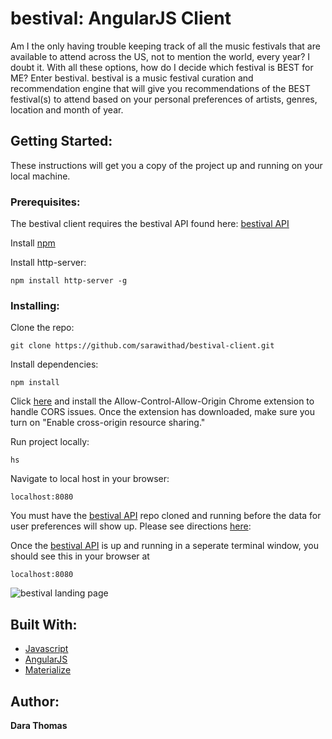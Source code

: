 # bestival: AngularJS Client

Am I the only having trouble keeping track of all the music festivals that are available to attend across the US, not to mention the world, every year? I doubt it. With all these options, how do I decide which festival is BEST for ME? Enter bestival. bestival is a music festival curation and recommendation engine that will give you recommendations of the BEST festival(s) to attend based on your personal preferences of artists, genres, location and month of year.

## Getting Started:

These instructions will get you a copy of the project up and running on your local machine.

### Prerequisites:

The bestival client requires the bestival API found here: [bestival API](https://github.com/sarawithad/bestival-API)

Install [npm](https://www.npmjs.com/get-npm?utm_source=house&utm_medium=homepage&utm_campaign=free%20orgs&utm_term=Install%20npm)

Install http-server:

```
npm install http-server -g
```

### Installing:

Clone the repo:

```
git clone https://github.com/sarawithad/bestival-client.git
```

Install dependencies:

```
npm install
```

Click [here](https://chrome.google.com/webstore/detail/allow-control-allow-origi/nlfbmbojpeacfghkpbjhddihlkkiljbi?hl=en) and install the Allow-Control-Allow-Origin Chrome extension to handle CORS issues. Once the extension has downloaded, make sure you turn on "Enable cross-origin resource sharing."

Run project locally:

```
hs
```

Navigate to local host in your browser:

```
localhost:8080
```

You must have the [bestival API](https://github.com/sarawithad/bestival-API) repo cloned and running before the data for user preferences will show up. Please see directions [here](https://github.com/sarawithad/bestival-API):

Once the [bestival API](https://github.com/sarawithad/bestival-API) is up and running in a seperate terminal window, you should see this in your browser at 

```
localhost:8080
```

![bestival landing page](images/bestivalscreen.jpg)

## Built With:

* [Javascript](https://www.javascript.com/)
* [AngularJS](https://angularjs.org/)
* [Materialize](http://materializecss.com/)

## Author:

**Dara Thomas**
